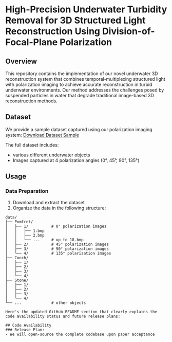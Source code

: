 # High-Precision Underwater Turbidity Removal for 3D Structured Light Reconstruction Using Division-of-Focal-Plane Polarization

## Overview
This repository contains the implementation of our novel underwater 3D reconstruction system that combines temporal-multiplexing structured light with polarization imaging to achieve accurate reconstruction in turbid underwater environments. Our method addresses the challenges posed by suspended particles in water that degrade traditional image-based 3D reconstruction methods.

## Dataset
We provide a sample dataset captured using our polarization imaging system:
[Download Dataset Sample](https://drive.google.com/file/d/1QpZIhsUIWLAgQCXWXdj865gSNkjpCRrd/view?usp=drive_link)

The full dataset includes:
- various different underwater objects
- Images captured at 4 polarization angles (0°, 45°, 90°, 135°)

## Usage
### Data Preparation
1. Download and extract the dataset
2. Organize the data in the following structure:
```
data/
├── Pomfret/
│   ├── 1/          # 0° polarization images
│   │   ├── 1.bmp
│   │   ├── 2.bmp
│   │   └── ...     # up to 18.bmp
│   ├── 2/          # 45° polarization images
│   ├── 3/          # 90° polarization images
│   └── 4/          # 135° polarization images
├── Conch/
│   ├── 1/
│   ├── 2/
│   ├── 3/
│   └── 4/
├── Stone/
│   ├── 1/
│   ├── 2/
│   ├── 3/
│   └── 4/
└── ...             # other objects

Here's the updated GitHub README section that clearly explains the code availability status and future release plans:

## Code Availability
### Release Plan:
- We will open-source the complete codebase upon paper acceptance
